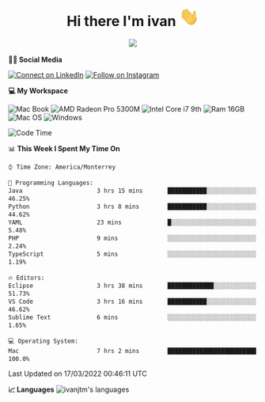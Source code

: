 <h1 align="center">Hi there I'm ivan <img src="https://raw.githubusercontent.com/ABSphreak/ABSphreak/master/gifs/Hi.gif" width="40px" /></h1>
<div align="center">
<img src="http://github-readme-streak-stats.herokuapp.com?user=ivanjtm&hide_border=true&background=00000000&border=FFFFFF00&sideNums=A8A8A8&sideLabels=A8A8A8&currStreakNum=FFC93C&dates=A8A8A8)](https://git.io/streak-stats"/>
</div>

**👦🏻 Social Media**

[![Connect on LinkedIn](https://img.shields.io/badge/LinkedIn-%230077B5.svg?&style=flat-square&logo=linkedin&logoColor=white)](https://www.linkedin.com/in/ivanjtm)
[![Follow on Instagram](https://img.shields.io/badge/Instagram-E4405F?style=flat-square&logo=instagram&logoColor=white)](https://www.instagram.com/ivanjtm)

**💻 My Workspace**

![Mac Book](https://img.shields.io/badge/Apple-MacBook_Pro_2019-999999?style=flat-square&logo=apple&logoColor=white)
![AMD Radeon Pro 5300M](https://img.shields.io/badge/AMD-Radeon_Pro_5300M-ED1C24?style=flat-square&logo=amd&logoColor=white)
![Intel Core i7 9th](https://img.shields.io/badge/Intel-Core_i7_9th-0071C5?style=flat-square&logo=intel&logoColor=white)
![Ram 16GB](https://img.shields.io/badge/RAM-16GB-230071C5?style=flat-square&logoColor=white)
![Mac OS](https://img.shields.io/badge/Mac%20OS-000000?style=flat-square&logo=apple&logoColor=white)
![Windows](https://img.shields.io/badge/Windows-0078D6?style=flat-square&logo=windows&logoColor=white)


<!--START_SECTION:waka-->
![Code Time](http://img.shields.io/badge/Code%20Time-637%20hrs%2052%20mins-blue)

📊 **This Week I Spent My Time On** 

```text
⌚︎ Time Zone: America/Monterrey

💬 Programming Languages: 
Java                     3 hrs 15 mins       ███████████░░░░░░░░░░░░░░   46.25% 
Python                   3 hrs 8 mins        ███████████░░░░░░░░░░░░░░   44.62% 
YAML                     23 mins             █░░░░░░░░░░░░░░░░░░░░░░░░   5.48% 
PHP                      9 mins              ░░░░░░░░░░░░░░░░░░░░░░░░░   2.24% 
TypeScript               5 mins              ░░░░░░░░░░░░░░░░░░░░░░░░░   1.19%

🔥 Editors: 
Eclipse                  3 hrs 38 mins       █████████████░░░░░░░░░░░░   51.73% 
VS Code                  3 hrs 16 mins       ███████████░░░░░░░░░░░░░░   46.62% 
Sublime Text             6 mins              ░░░░░░░░░░░░░░░░░░░░░░░░░   1.65%

💻 Operating System: 
Mac                      7 hrs 2 mins        █████████████████████████   100.0%

```


 Last Updated on 17/03/2022 00:46:11 UTC
<!--END_SECTION:waka-->
**📈 Languages**
 ![ivanjtm's languages](https://wakatime.com/share/@ivanjtm/a32f83c6-d0c9-49a4-a5ae-d0440b950377.svg)
